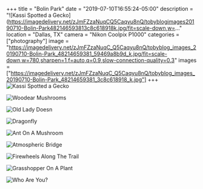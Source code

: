 +++
title = "Bolin Park"
date = "2019-07-10T16:55:24-05:00"
description = "![Kassi Spotted a Gecko](https://imagedelivery.net/zJmFZzaNuqCQ5Caqyu8nQ/tobyblogimages20190710-Bolin-Park482146593813c8c618918k.jpg/fit=scale-down,w=..."
location = "Dallas, TX"
camera = "Nikon Coolpix P1000"
categories = ["photography"]
image = "https://imagedelivery.net/zJmFZzaNuqC_Q5Caqyu8nQ/tobyblog_images_20190710-Bolin-Park_48214659381_59469a8b9d_k.jpg/fit=scale-down,w=780,sharpen=1,f=auto,q=0.9,slow-connection-quality=0.3"
images = ["https://imagedelivery.net/zJmFZzaNuqC_Q5Caqyu8nQ/tobyblog_images_20190710-Bolin-Park_48214659381_3c8c618918_k.jpg"]
+++
![Kassi Spotted a Gecko](https://imagedelivery.net/zJmFZzaNuqC_Q5Caqyu8nQ/tobyblog_images_20190710-Bolin-Park_48214659381_3c8c618918_k.jpg/fit=scale-down,w=780,sharpen=1,f=auto,q=0.9,slow-connection-quality=0.3)
<!--more-->

![Woodear Mushrooms](https://imagedelivery.net/zJmFZzaNuqC_Q5Caqyu8nQ/tobyblog_images_20190710-Bolin-Park_48214711542_0b3d112054_k.jpg/fit=scale-down,w=780,sharpen=1,f=auto,q=0.9,slow-connection-quality=0.3)

![Old Lady Doesn](https://imagedelivery.net/zJmFZzaNuqC_Q5Caqyu8nQ/tobyblog_images_20190710-Bolin-Park_48214658866_a17896dae7_k.jpg/fit=scale-down,w=780,sharpen=1,f=auto,q=0.9,slow-connection-quality=0.3)

![Dragonfly](https://imagedelivery.net/zJmFZzaNuqC_Q5Caqyu8nQ/tobyblog_images_20190710-Bolin-Park_48214659061_67c9596dc3_k.jpg/fit=scale-down,w=780,sharpen=1,f=auto,q=0.9,slow-connection-quality=0.3)

![Ant On A Mushroom](https://imagedelivery.net/zJmFZzaNuqC_Q5Caqyu8nQ/tobyblog_images_20190710-Bolin-Park_48214659446_2782fae077_k.jpg/fit=scale-down,w=780,sharpen=1,f=auto,q=0.9,slow-connection-quality=0.3)

![Atmospheric Bridge](https://imagedelivery.net/zJmFZzaNuqC_Q5Caqyu8nQ/tobyblog_images_20190710-Bolin-Park_48214659176_75ceffe70c_k.jpg/fit=scale-down,w=780,sharpen=1,f=auto,q=0.9,slow-connection-quality=0.3)

![Firewheels Along The Trail](https://imagedelivery.net/zJmFZzaNuqC_Q5Caqyu8nQ/tobyblog_images_20190710-Bolin-Park_48214710712_3f059e4f54_k.jpg/fit=scale-down,w=780,sharpen=1,f=auto,q=0.9,slow-connection-quality=0.3)

![Grasshopper On A Plant](https://imagedelivery.net/zJmFZzaNuqC_Q5Caqyu8nQ/tobyblog_images_20190710-Bolin-Park_48214659286_f8e4e5ed1f_k.jpg/fit=scale-down,w=780,sharpen=1,f=auto,q=0.9,slow-connection-quality=0.3)

![Who Are You?](https://imagedelivery.net/zJmFZzaNuqC_Q5Caqyu8nQ/tobyblog_images_20190710-Bolin-Park_48214659591_15ec2b4240_k.jpg/fit=scale-down,w=780,sharpen=1,f=auto,q=0.9,slow-connection-quality=0.3)
